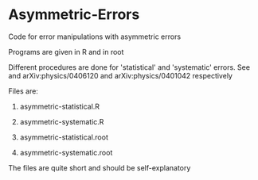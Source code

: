 # Asymmetric-Errors

Code for error manipulations with asymmetric errors

Programs are given in R and in root

Different procedures are done for 'statistical' and 'systematic' errors.
See and arXiv:physics/0406120 and arXiv:physics/0401042 respectively

Files are:

1. asymmetric-statistical.R

2. asymmetric-systematic.R

3. asymmetric-statistical.root

4. asymmetric-systematic.root

The files are quite short and should be self-explanatory

